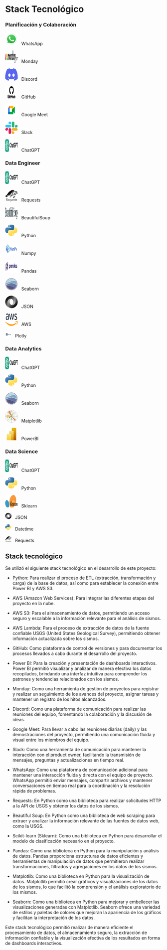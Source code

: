 ﻿
# Stack Tecnológico

### Planificación y Colaboración
<p> <img src="img/WhatsApp-logo.png" alt="WhatsApp" width="40" height="40"> &nbsp WhatsApp</p>

<p> <img src="img/monday-logo.png" alt="Monday" width="40" height="40"> &nbsp Monday</p>

<p> <img src="img/discord-logo.png" alt="Discord" width="40" height="40"> &nbsp Discord</p>

<p> <img src="img/GitHub-logo.png" alt="GitHub" width="40" height="40"> &nbsp GitHub</p>

<p> <img src="img/google-meet-logo.png" alt="Google Meet" width="40" height="40"> &nbsp Google Meet</p>

<p> <img src="img/slack-logo.png" alt="Slack" width="40" height="40"> &nbsp Slack</p>

<p> <img src="img/chatgpt-logo.png" alt="ChatGPT" width="40" height="40"> &nbsp ChatGPT</p>


### Data Engineer
<p> <img src="img/chatgpt-logo.png" alt="ChatGPT" width="40" height="40"> &nbsp ChatGPT</p>

<p> <img src="img/Requests-logo.png" alt="Requests" width="40" height="40"> &nbsp Requests</p>

<p> <img src="img/BeautifulSoup-logo.png" alt="BeautifulSoup" width="40" height="40"> &nbsp BeautifulSoup</p>

<p> <img src="img/Python-logo.png" alt="Python" width="40" height="40"> &nbsp Python</p>

<p> <img src="img/numpy-logo.png" alt="Python" width="40" height="40"> &nbsp Numpy</p>

<p> <img src="img/Pandas_logo.png" alt="Python" width="40" height="40"> &nbsp Pandas</p>

<p> <img src="img/seaborn-logo.png" alt="Seaborn" width="40" height="40"> &nbsp Seaborn</p>

<p> <img src="img/json-logo.png" alt="JSON" width="40" height="40"> &nbsp JSON</p>

<p> <img src="img/AWS-logo.png" alt="AWS" width="40" height="40"> &nbsp AWS</p>

<p><img  src=img/plotly-logo.png' width=20 height=20> &nbsp Plotly</p>


### Data Analytics
<p> <img src="img/chatgpt-logo.png" alt="ChatGPT" width="40" height="40"> &nbsp ChatGPT</p>

<p> <img src="img/Python-logo.png" alt="Python" width="40" height="40"> &nbsp Python</p>

<p> <img src="img/seaborn-logo.png" alt="Seaborn" width="40" height="40"> &nbsp Seaborn</p>

<p> <img src="img/matplotlib-logo.png" alt="Matplotlib" width="40" height="40"> &nbsp Matplotlib</p>

<p> <img src="img/powerBI-logo.png" alt="PowerBI" width="40" height="40"> &nbsp PowerBI</p>

### Data Science
<p> <img src="img/chatgpt-logo.png" alt="Monday" width="40" height="40"> &nbsp ChatGPT</p>

<p> <img src="img/Python-logo.png" alt="Python" width="40" height="40"> &nbsp Python</p>

<p> <img src="img/sklearn-logo.png" alt="Sklearn" width="40" height="40"> &nbsp Sklearn</p>

<p><img  src=img/json-logo.png' width=20 height=20> &nbsp JSON</p>

<p><img  src=img/Python-logo.png' width=20 height=20> &nbsp Datetime</p>

<p><img  src=img/Requests-logo.png' width=20 height=20> &nbsp Requests</p>

## Stack tecnológico

Se utilizó el siguiente stack tecnológico en el desarrollo de este proyecto:

* Python: Para realizar el proceso de ETL (extracción, transformación y carga) de la base de datos, así como para establecer la conexión entre Power BI y AWS S3.

* AWS (Amazon Web Services): Para integrar las diferentes etapas del proyecto en la nube.

* AWS S3: Para el almacenamiento de datos, permitiendo un acceso seguro y escalable a la información relevante para el análisis de sismos.

* AWS Lambda: Para el proceso de extracción de datos de la fuente confiable USGS (United States Geological Survey), permitiendo obtener información actualizada sobre los sismos.

* GitHub: Como plataforma de control de versiones y para documentar los procesos llevados a cabo durante el desarrollo del proyecto.

* Power BI: Para la creación y presentación de dashboards interactivos. Power BI permitió visualizar y analizar de manera efectiva los datos recopilados, brindando una interfaz intuitiva para comprender los patrones y tendencias relacionados con los sismos.

* Monday: Como una herramienta de gestión de proyectos para registrar y realizar un seguimiento de los avances del proyecto, asignar tareas y mantener un registro de los hitos alcanzados.

* Discord: Como una plataforma de comunicación para realizar las reuniones del equipo, fomentando la colaboración y la discusión de ideas.

* Google Meet: Para llevar a cabo las reuniones diarias (daily) y las demostraciones del proyecto, permitiendo una comunicación fluida y visual entre los miembros del equipo.

* Slack: Como una herramienta de comunicación para mantener la interacción con el product owner, facilitando la transmisión de mensajes, preguntas y actualizaciones en tiempo real.

* WhatsApp: Como una plataforma de comunicación adicional para mantener una interacción fluida y directa con el equipo de proyecto. WhatsApp permitió enviar mensajes, compartir archivos y mantener conversaciones en tiempo real para la coordinación y la resolución rápida de problemas.

* Requests: En Python como una biblioteca para realizar solicitudes HTTP a la API de USGS y obtener los datos de los sismos.

* Beautiful Soup: En Python como una biblioteca de web scraping para extraer y analizar la información relevante de las fuentes de datos web, como la USGS.

* Scikit-learn (Sklearn): Como una biblioteca en Python para desarrollar el modelo de clasificación necesario en el proyecto.

* Pandas: Como una biblioteca en Python para la manipulación y análisis de datos. Pandas proporciona estructuras de datos eficientes y herramientas de manipulación de datos que permitieron realizar transformaciones, filtrados y agregaciones en los datos de los sismos.

* Matplotlib: Como una biblioteca en Python para la visualización de datos. Matplotlib permitió crear gráficos y visualizaciones de los datos de los sismos, lo que facilitó la comprensión y el análisis exploratorio de los mismos.

* Seaborn: Como una biblioteca en Python para mejorar y embellecer las visualizaciones generadas con Matplotlib. Seaborn ofrece una variedad de estilos y paletas de colores que mejoran la apariencia de los gráficos y facilitan la interpretación de los datos.

Este stack tecnológico permitió realizar de manera eficiente el procesamiento de datos, el almacenamiento seguro, la extracción de información confiable y la visualización efectiva de los resultados en forma de dashboards interactivos.


